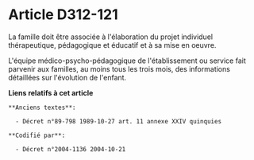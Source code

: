 # Article D312-121

La famille doit être associée à l'élaboration du projet individuel thérapeutique, pédagogique et éducatif et à sa mise en
oeuvre.

L'équipe médico-psycho-pédagogique de l'établissement ou service fait parvenir aux familles, au moins tous les trois mois,
des informations détaillées sur l'évolution de l'enfant.

**Liens relatifs à cet article**

	**Anciens textes**:

	  - Décret n°89-798 1989-10-27 art. 11 annexe XXIV quinquies

	**Codifié par**:

	  - Décret n°2004-1136 2004-10-21
